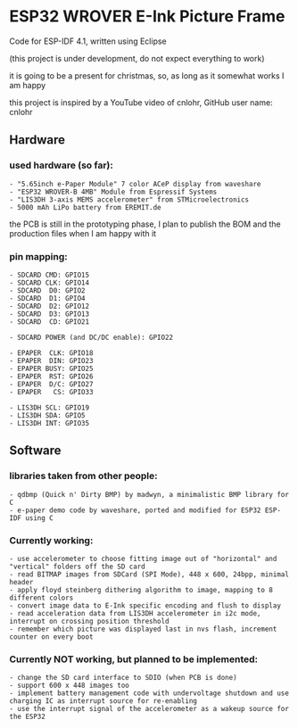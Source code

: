 # ESP32 WROVER E-Ink Picture Frame
 Code for ESP-IDF 4.1, written using Eclipse
 
 (this project is under development, do not expect everything to work)
  
  it is going to be a present for christmas, so, as long as it somewhat works I am happy
  
  this project is inspired by a YouTube video of cnlohr, GitHub user name: cnlohr 
    
  ## Hardware
 
  ### used hardware (so far):
    - "5.65inch e-Paper Module" 7 color ACeP display from waveshare
    - "ESP32 WROVER-B 4MB" Module from Espressif Systems
    - "LIS3DH 3-axis MEMS accelerometer" from STMicroelectronics
    - 5000 mAh LiPo battery from EREMIT.de
    
  the PCB is still in the prototyping phase, I plan to publish the BOM and the production files when I am happy with it
  
  ### pin mapping:
    - SDCARD CMD: GPIO15
    - SDCARD CLK: GPIO14
    - SDCARD  D0: GPIO2
    - SDCARD  D1: GPIO4
    - SDCARD  D2: GPIO12
    - SDCARD  D3: GPIO13
    - SDCARD  CD: GPIO21
    
    - SDCARD POWER (and DC/DC enable): GPIO22
    
    - EPAPER  CLK: GPIO18
    - EPAPER  DIN: GPIO23
    - EPAPER BUSY: GPIO25
    - EPAPER  RST: GPIO26
    - EPAPER  D/C: GPIO27
    - EPAPER   CS: GPIO33
    
    - LIS3DH SCL: GPIO19
    - LIS3DH SDA: GPIO5
    - LIS3DH INT: GPIO35
    
  ## Software
  
  ### libraries taken from other people:
    - qdbmp (Quick n' Dirty BMP) by madwyn, a minimalistic BMP library for C
    - e-paper demo code by waveshare, ported and modified for ESP32 ESP-IDF using C
  
  ### Currently working:
    - use accelerometer to choose fitting image out of "horizontal" and "vertical" folders off the SD card
    - read BITMAP images from SDCard (SPI Mode), 448 x 600, 24bpp, minimal header
    - apply floyd steinberg dithering algorithm to image, mapping to 8 different colors
    - convert image data to E-Ink specific encoding and flush to display
    - read acceleration data from LIS3DH accelerometer in i2c mode, interrupt on crossing position threshold
    - remember which picture was displayed last in nvs flash, increment counter on every boot
 
  ### Currently NOT working, but planned to be implemented:
    - change the SD card interface to SDIO (when PCB is done)
    - support 600 x 448 images too
    - implement battery management code with undervoltage shutdown and use charging IC as interrupt source for re-enabling
    - use the interrupt signal of the accelerometer as a wakeup source for the ESP32
